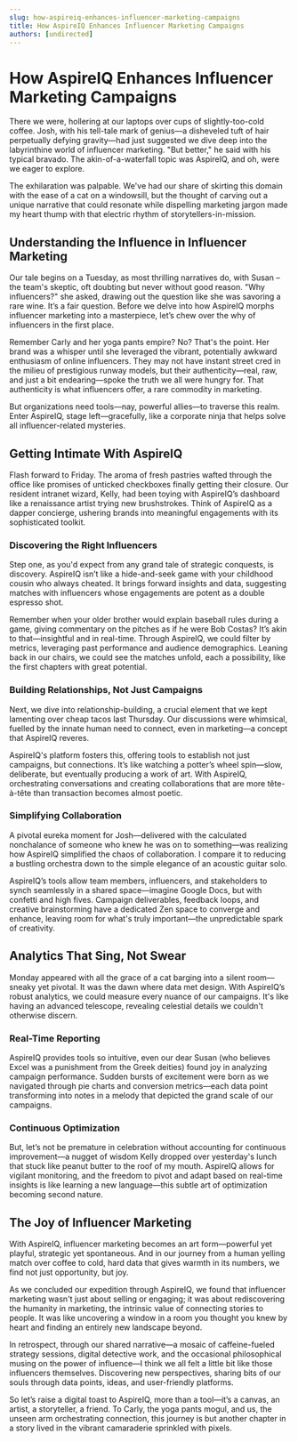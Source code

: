 ```yaml
---
slug: how-aspireiq-enhances-influencer-marketing-campaigns
title: How AspireIQ Enhances Influencer Marketing Campaigns
authors: [undirected]
---
```



# How AspireIQ Enhances Influencer Marketing Campaigns

There we were, hollering at our laptops over cups of slightly-too-cold coffee. Josh, with his tell-tale mark of genius—a disheveled tuft of hair perpetually defying gravity—had just suggested we dive deep into the labyrinthine world of influencer marketing. "But better," he said with his typical bravado. The akin-of-a-waterfall topic was AspireIQ, and oh, were we eager to explore.

The exhilaration was palpable. We've had our share of skirting this domain with the ease of a cat on a windowsill, but the thought of carving out a unique narrative that could resonate while dispelling marketing jargon made my heart thump with that electric rhythm of storytellers-in-mission.

## Understanding the Influence in Influencer Marketing

Our tale begins on a Tuesday, as most thrilling narratives do, with Susan – the team's skeptic, oft doubting but never without good reason. "Why influencers?" she asked, drawing out the question like she was savoring a rare wine. It’s a fair question. Before we delve into how AspireIQ morphs influencer marketing into a masterpiece, let’s chew over the why of influencers in the first place.

Remember Carly and her yoga pants empire? No? That's the point. Her brand was a whisper until she leveraged the vibrant, potentially awkward enthusiasm of online influencers. They may not have instant street cred in the milieu of prestigious runway models, but their authenticity—real, raw, and just a bit endearing—spoke the truth we all were hungry for. That authenticity is what influencers offer, a rare commodity in marketing.

But organizations need tools—nay, powerful allies—to traverse this realm. Enter AspireIQ, stage left—gracefully, like a corporate ninja that helps solve all influencer-related mysteries.

## Getting Intimate With AspireIQ

Flash forward to Friday. The aroma of fresh pastries wafted through the office like promises of unticked checkboxes finally getting their closure. Our resident intranet wizard, Kelly, had been toying with AspireIQ’s dashboard like a renaissance artist trying new brushstrokes. Think of AspireIQ as a dapper concierge, ushering brands into meaningful engagements with its sophisticated toolkit.

### Discovering the Right Influencers

Step one, as you'd expect from any grand tale of strategic conquests, is discovery. AspireIQ isn’t like a hide-and-seek game with your childhood cousin who always cheated. It brings forward insights and data, suggesting matches with influencers whose engagements are potent as a double espresso shot.

Remember when your older brother would explain baseball rules during a game, giving commentary on the pitches as if he were Bob Costas? It’s akin to that—insightful and in real-time. Through AspireIQ, we could filter by metrics, leveraging past performance and audience demographics. Leaning back in our chairs, we could see the matches unfold, each a possibility, like the first chapters with great potential.

### Building Relationships, Not Just Campaigns

Next, we dive into relationship-building, a crucial element that we kept lamenting over cheap tacos last Thursday. Our discussions were whimsical, fuelled by the innate human need to connect, even in marketing—a concept that AspireIQ reveres.

AspireIQ's platform fosters this, offering tools to establish not just campaigns, but connections. It’s like watching a potter’s wheel spin—slow, deliberate, but eventually producing a work of art. With AspireIQ, orchestrating conversations and creating collaborations that are more tête-à-tête than transaction becomes almost poetic.

### Simplifying Collaboration

A pivotal eureka moment for Josh—delivered with the calculated nonchalance of someone who knew he was on to something—was realizing how AspireIQ simplified the chaos of collaboration. I compare it to reducing a bustling orchestra down to the simple elegance of an acoustic guitar solo.

AspireIQ’s tools allow team members, influencers, and stakeholders to synch seamlessly in a shared space—imagine Google Docs, but with confetti and high fives. Campaign deliverables, feedback loops, and creative brainstorming have a dedicated Zen space to converge and enhance, leaving room for what's truly important—the unpredictable spark of creativity.

## Analytics That Sing, Not Swear

Monday appeared with all the grace of a cat barging into a silent room—sneaky yet pivotal. It was the dawn where data met design. With AspireIQ’s robust analytics, we could measure every nuance of our campaigns. It's like having an advanced telescope, revealing celestial details we couldn't otherwise discern.

### Real-Time Reporting

AspireIQ provides tools so intuitive, even our dear Susan (who believes Excel was a punishment from the Greek deities) found joy in analyzing campaign performance. Sudden bursts of excitement were born as we navigated through pie charts and conversion metrics—each data point transforming into notes in a melody that depicted the grand scale of our campaigns.

### Continuous Optimization

But, let’s not be premature in celebration without accounting for continuous improvement—a nugget of wisdom Kelly dropped over yesterday's lunch that stuck like peanut butter to the roof of my mouth. AspireIQ allows for vigilant monitoring, and the freedom to pivot and adapt based on real-time insights is like learning a new language—this subtle art of optimization becoming second nature.

## The Joy of Influencer Marketing

With AspireIQ, influencer marketing becomes an art form—powerful yet playful, strategic yet spontaneous. And in our journey from a human yelling match over coffee to cold, hard data that gives warmth in its numbers, we find not just opportunity, but joy.

As we concluded our expedition through AspireIQ, we found that influencer marketing wasn't just about selling or engaging; it was about rediscovering the humanity in marketing, the intrinsic value of connecting stories to people. It was like uncovering a window in a room you thought you knew by heart and finding an entirely new landscape beyond.

In retrospect, through our shared narrative—a mosaic of caffeine-fueled strategy sessions, digital detective work, and the occasional philosophical musing on the power of influence—I think we all felt a little bit like those influencers themselves. Discovering new perspectives, sharing bits of our souls through data points, ideas, and user-friendly platforms.

So let’s raise a digital toast to AspireIQ, more than a tool—it’s a canvas, an artist, a storyteller, a friend. To Carly, the yoga pants mogul, and us, the unseen arm orchestrating connection, this journey is but another chapter in a story lived in the vibrant camaraderie sprinkled with pixels.